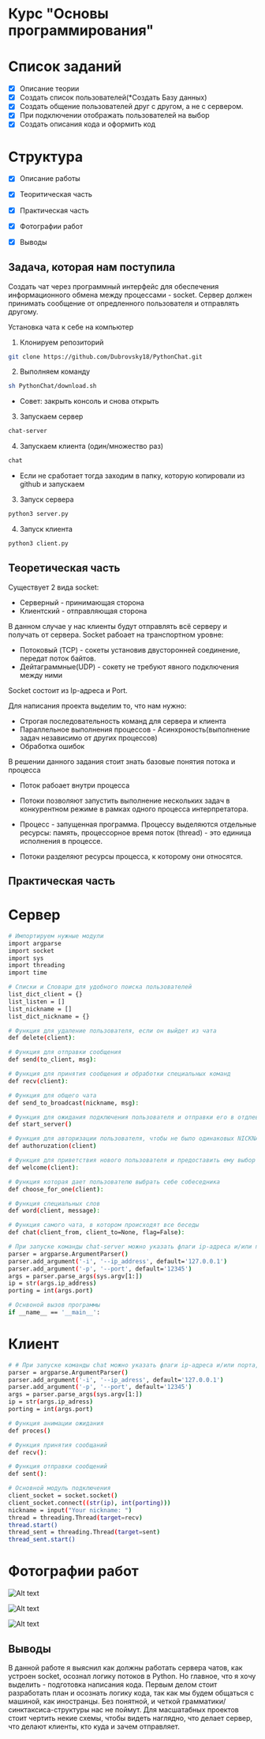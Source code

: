 # Курс "Основы программирования"

# Список заданий
- [X] Описание теории
- [X] Создать список пользователей(*Создать Базу данных)
- [X] Создать общение пользователей друг с другом, а не с сервером. 
- [X] При подключении отображать пользователей на выбор
- [X] Создать описания кода и оформить код

# Структура 
- [X] Описание работы
- [X] Теоритическая часть
- [X] Практическая часть
- [X] Фотографии работ
- [X] Выводы




Задача, которая нам поступила
-----------------------------
Создать чат через программный интерфейс для обеспечения информационного обмена между процессами - socket. Сервер должен принимать сообщение от опредленного пользователя и отправлять другому. 

Установка чата к себе на компьютер

1. Клонируем репозиторий
```sh
git clone https://github.com/Dubrovsky18/PythonChat.git
```

2. Выполняем команду
```sh
sh PythonChat/download.sh
```
* Совет: закрыть консоль и снова открыть 

3. Запускаем сервер
```sh
chat-server
```

4. Запускаем клиента (один/множество раз)
```sh
chat
```

* Если не сработает тогда заходим в папку, которую копировали из github и запускаем

3. Запуск сервера
```sh
python3 server.py
```

4. Запуск клиента
```sh
python3 client.py
```

Теоретическая часть
--------------------------
Существует 2 вида socket:
* Серверный - принимающая сторона
* Клиентский - отправляющая сторона

В данном случае у нас клиенты будут отправлять всё серверу и получать от сервера.
Socket рабоает на транспортном уровне:
* Потоковый (TCP) - сокеты установив двусторонней соединение, передат поток байтов.
* Дейтаграммные(UDP) - сокету не требуют явного подключения между ними

Socket состоит из Ip-адреса и Port.

Для написания проекта выделим то, что нам нужно:
* Строгая последовательность команд для сервера и клиента
* Параллельное выполнения процессов - Асинхроность(выполнение задач независимо от других процессов)
* Обработка ошибок

В решении данного задания стоит знать базовые понятия потока и процесса

* Поток рабоает внутри процесса
* Потоки позволяют запустить выполнение нескольких задач в конкурентном режиме в рамках одного процесса интерпретатора.

* Процесс - запущенная программа. Процессу выделяются отдельные ресурсы: память, процессорное время поток (thread) - это единица исполнения в процессе.
* Потоки разделяют ресурсы процесса, к которому они относятся.


Практическая часть
----------------------------
Сервер
======

```sh
# Импортируем нужные модули
import argparse
import socket
import sys
import threading
import time

# Списки и Словари для удобного поиска пользователей 
list_dict_client = {}
list_listen = []
list_nickname = []
list_dict_nickname = {}

# Функция для удаление пользователя, если он выйдет из чата
def delete(client): 

# Функция для отправки сообщения
def send(to_client, msg):

# Функция для принятия сообщения и обработки специальных команд
def recv(client): 

# Функция для общего чата
def send_to_broadcast(nickname, msg):

# Функция для ожидания подключения пользователя и отправки его в отдлеьный поток
def start_server()

# Функция для авторизации пользователя, чтобы не было одинаковых NICKNAME
def authoruzation(client)

# Функция для приветствия нового пользователя и предоставить ему выбор режима чата
def welcome(client):

# Функция которая дает пользователю выбрать себе собеседника
def choose_for_one(client):

# Функция специальных слов
def word(client, message):

# Функция самого чата, в котором происходят все беседы
def chat(client_from, client_to=None, flag=False):

# При запуске команды chat-server можно указать флаги ip-адреса и/или порта, по которому подключатся
parser = argparse.ArgumentParser()
parser.add_argument('-i', '--ip_address', default='127.0.0.1')
parser.add_argument('-p', '--port', default='12345')
args = parser.parse_args(sys.argv[1:])
ip = str(args.ip_address)
porting = int(args.port)

# Оснвоной вызов программы
if __name__ == '__main__':
```

Клиент
======
```sh
# # При запуске команды chat можно указать флаги ip-адреса и/или порта, по которому подключатся
parser = argparse.ArgumentParser()
parser.add_argument('-i', '--ip_adress', default='127.0.0.1')
parser.add_argument('-p', '--port', default='12345')
args = parser.parse_args(sys.argv[1:])
ip = str(args.ip_adress)
porting = int(args.port)

# Функция анимации ожидания
def proces()

# Функция принятия сообщаний
def recv():

# Функция отправки сообщений
def sent():

# Основной модуль подключения
client_socket = socket.socket()
client_socket.connect((str(ip), int(porting)))
nickname = input("Your nickname: ")
thread = threading.Thread(target=recv)
thread.start()
thread_sent = threading.Thread(target=sent)
thread_sent.start()
```



Фотографии работ
=================
![Alt text](https://github.com/Dubrovsky18/PythonChat/blob/push/reports/%D0%A1%D0%BD%D0%B8%D0%BC%D0%BE%D0%BA%20%D1%8D%D0%BA%D1%80%D0%B0%D0%BD%D0%B0%20%D0%BE%D1%82%202022-05-25%2001-17-40.png?raw=true "Task")

![Alt text](https://github.com/Dubrovsky18/PythonChat/blob/push/reports/%D0%A1%D0%BD%D0%B8%D0%BC%D0%BE%D0%BA%20%D1%8D%D0%BA%D1%80%D0%B0%D0%BD%D0%B0%20%D0%BE%D1%82%202022-05-25%2001-18-16.png?raw=true "Task")

![Alt text](https://github.com/Dubrovsky18/PythonChat/blob/push/reports/%D0%A1%D0%BD%D0%B8%D0%BC%D0%BE%D0%BA%20%D1%8D%D0%BA%D1%80%D0%B0%D0%BD%D0%B0%20%D0%BE%D1%82%202022-05-25%2001-18-41.png?raw=true "Task")


Выводы
------
В данной работе я выяснил как должны работать сервера чатов, как устроен 
socket, осознал логику потоков в Python. Но главное, что я хочу выделить - подготовка
написания кода. Первым делом стоит разработать план и осознать логику кода, так
как мы будем общаться с машиной, как иностранцы. Без понятной, и четкой
грамматики/синктаксиса-структуры нас не поймут. Для масшатабных проектов стоит 
чертить некие схемы, чтобы видеть наглядно, что делает сервер, что делают клиенты,
кто куда и зачем отправляет.

